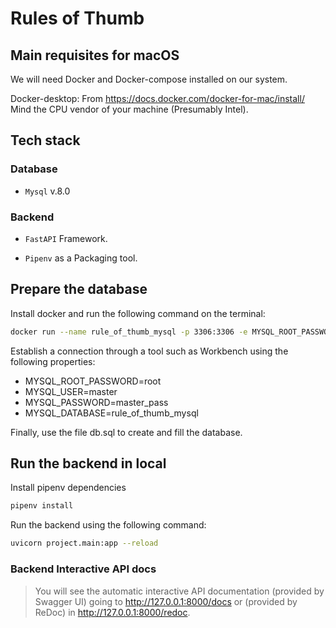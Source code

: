 # Rules of Thumb

## Main requisites for macOS
We will need Docker and Docker-compose installed on our system.

Docker-desktop: From https://docs.docker.com/docker-for-mac/install/ Mind the CPU vendor of your machine (Presumably Intel).


## Tech stack

### Database
* `Mysql` v.8.0

### Backend
* `FastAPI` Framework.

* `Pipenv` as a Packaging tool.


## Prepare the database
Install docker and run the following command on the terminal:
  ```sh
  docker run --name rule_of_thumb_mysql -p 3306:3306 -e MYSQL_ROOT_PASSWORD=root -e MYSQL_USER=master -e MYSQL_PASSWORD=master_pass -e MYSQL_DATABASE=rule_of_thumb_mysql mysql:8.0
  ```

Establish a connection through a tool such as Workbench using the following properties:
- MYSQL_ROOT_PASSWORD=root
- MYSQL_USER=master
- MYSQL_PASSWORD=master_pass
- MYSQL_DATABASE=rule_of_thumb_mysql

Finally, use the file db.sql to create and fill the database. 


## Run the backend in local
Install pipenv dependencies
  ```sh
  pipenv install
  ```

Run the backend using the following command:
  ```sh
  uvicorn project.main:app --reload
  ```


### Backend Interactive API docs
> You will see the automatic interactive API documentation (provided by Swagger UI) going to http://127.0.0.1:8000/docs
or (provided by ReDoc) in http://127.0.0.1:8000/redoc.